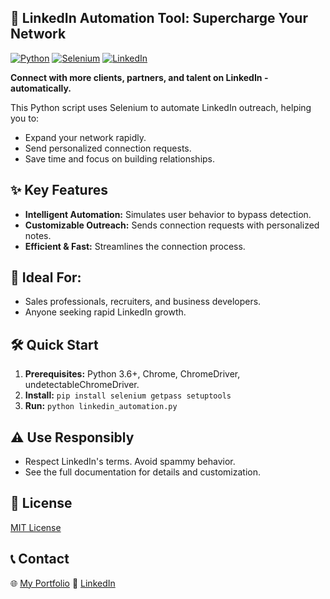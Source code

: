 ## 🚀 LinkedIn Automation Tool: Supercharge Your Network

[![Python](https://img.shields.io/badge/Python-3.x-blue.svg)](https://www.python.org/)
[![Selenium](https://img.shields.io/badge/Selenium-Automated%20Browser-brightgreen.svg)](https://www.selenium.dev/)
[![LinkedIn](https://img.shields.io/badge/LinkedIn-Connect-informational.svg)](https://www.linkedin.com/)

**Connect with more clients, partners, and talent on LinkedIn - automatically.**

This Python script uses Selenium to automate LinkedIn outreach, helping you to:

* Expand your network rapidly.
* Send personalized connection requests.
* Save time and focus on building relationships.

## ✨ Key Features

* **Intelligent Automation:** Simulates user behavior to bypass detection.
* **Customizable Outreach:** Sends connection requests with personalized notes.
* **Efficient & Fast:** Streamlines the connection process.

## 🎯 Ideal For:

* Sales professionals, recruiters, and business developers.
* Anyone seeking rapid LinkedIn growth.

## 🛠️ Quick Start

1.  **Prerequisites:** Python 3.6+, Chrome, ChromeDriver, undetectableChromeDriver.
2.  **Install:** `pip install selenium getpass setuptools`
3.  **Run:** `python linkedin_automation.py`

## ⚠️ Use Responsibly

* Respect LinkedIn's terms. Avoid spammy behavior.
* See the full documentation for details and customization.

## 📄 License

[MIT License](LICENSE)

## 📞 Contact

🌐 [My Portfolio](https://derkskcodes.github.io/Portfolio-Web/)
🔗 [LinkedIn ](https://ke.linkedin.com/in/derks01)
